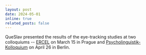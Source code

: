 ```yaml
---
layout: post
date: 2024-05-01 
inline: true
related_posts: false
---
```

QueSlav presented the results of the eye-tracking studies at two colloquiums -- [ERCEL](https://ercel.ff.cuni.cz/) on March 15 in Prague and [Psycholinguistik-Kolloquium](https://www.linguistik.hu-berlin.de/de/institut/professuren/psycholinguistik/psyling) on April 26 in Berlin. 
